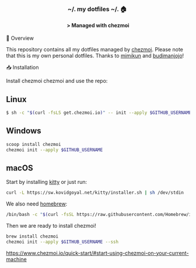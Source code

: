<div align="center">

### ~/. my dotfiles ~/. :house:&nbsp;

#### \> Managed with chezmoi
</div>


📖  Overview

This repository contains all my dotfiles managed by [chezmoi](https://www.chezmoi.io). Please note that this is my own personal dotfiles. 
Thanks to [mimikun](https://github.com/mimikun/dotfiles/tree/master) and [budimanjojo](https://github.com/budimanjojo/dotfiles)!

📥  Installation

Install chezmoi chezmoi and use the repo:

## Linux
```bash
$ sh -c "$(curl -fsLS get.chezmoi.io)" -- init --apply $GITHUB_USERNAME
```

## Windows
```bash
scoop install chezmoi
chezmoi init --apply $GITHUB_USERNAME
```

## macOS

Start by installing [kitty](https://sw.kovidgoyal.net/kitty/binary/) or just run:
```bash
curl -L https://sw.kovidgoyal.net/kitty/installer.sh | sh /dev/stdin
```

We also need [homebrew](https://brew.sh):
```bash
/bin/bash -c "$(curl -fsSL https://raw.githubusercontent.com/Homebrew/install/HEAD/install.sh)"
```

Then we are ready to install chezmoi!
```bash
brew install chezmoi
chezmoi init --apply $GITHUB_USERNAME --ssh
```

https://www.chezmoi.io/quick-start/#start-using-chezmoi-on-your-current-machine
